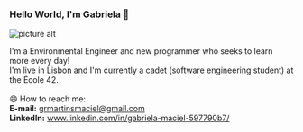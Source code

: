 ### Hello World, I'm Gabriela 👋

![picture alt](https://lh3.googleusercontent.com/2Llzw1mLUcRJSYoYrEB8E5i-Z4PNTUYczKwlcCXmd7hnLtPEVutesoz8ajI2Vzv9ZM8deB3YL8gkINL7iZyluERvATPQPX-PNvNpaiEIpcsFM_sFxRtlCqLP4YQImm9UTolzWvgia3XsLNtCkKuyeXf6nCj0vOliOECBH1iGSphsqKNFGzng74v4S3wVlr07nGuEwBm0d8x9URkF1pHa_bd4ZDELlMcdRIt9kgsuuwe4j1v_l1Vlj8L8_zG7KR5MHRKT_TYG_d_iQq1DVoQ8aYhswDjIVDx8k-GlUwp-k0IWGIRD1zSAPwDQA-Cb6_ZoDo30iHwM7RCjkD6EC-hjgX0tIXsOWT4UYCU8Lmb6HAyqcmaH9axjJ8kvBDne16V_3WWOUVfB69jB0YrySY9DWXW3oqY0vrosuK35xcRrcZAFCF-fKRllOW9berhnXgwyHWq-M2HZr_0AS6v1zFOw7T__CtRjb1ftzGSMzx6sWxfCg6hSIIY5DBt2pukSgcJJ7Z-xXdHdHFQ8iSlnDTE3dwgVX0nt_ADBRQNNerEVQhvhbG8Y-J3N0OWeCGr8rkNEZWEs-8m9O2S5nmXBrchOs4ThjUIOJu3gn3LB49WWLLlK4a0m5KoxY_4bIBjtFE0CkUVRNLupJSPQjuARNg6RB8f8aAs9X1gFCexE-w_huZByM3kvYcASzaoE7Z5K5w=w1528-h382-no?authuser=0)

I'm a Environmental Engineer and new programmer who seeks to learn more every day!<br/>
I'm live in Lisbon and I'm currently a cadet (software engineering student) at the École 42.<br/>
<br/>
😄 How to reach me: <br/>
**E-mail:** grmartinsmaciel@gmail.com <br/>
**LinkedIn:** www.linkedin.com/in/gabriela-maciel-597790b7/
